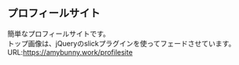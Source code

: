 ## プロフィールサイト  
簡単なプロフィールサイトです。  
トップ画像は、jQueryのslickプラグインを使ってフェードさせています。  
URL:https://amybunny.work/profilesite
